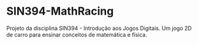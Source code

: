 # SIN394-MathRacing
Projeto da disciplina SIN394 - Introdução aos Jogos Digitais. Um jogo 2D de carro para ensinar conceitos de matemática e física.
